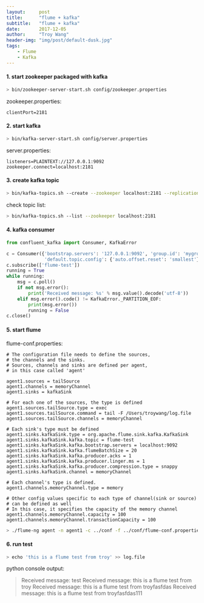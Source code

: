 ```yaml
---
layout:     post
title:      "flume + kafka"
subtitle:   "flume + kafka"
date:       2017-12-05
author:     "Troy Wang"
header-img: "img/post/default-dusk.jpg"
tags:
    - Flume
    - Kafka
---
```


#### 1. start zookeeper packaged with kafka

```bash
> bin/zookeeper-server-start.sh config/zookeeper.properties
```

zookeeper.properties:

```properties
clientPort=2181
```

#### 2. start kafka

```bash
> bin/kafka-server-start.sh config/server.properties
```

server.properties:

```properties
listeners=PLAINTEXT://127.0.0.1:9092
zookeeper.connect=localhost:2181
```

#### 3. create kafka topic

```bash
> bin/kafka-topics.sh --create --zookeeper localhost:2181 --replication-factor 1 --partitions 1 --topic flume-test
```

check topic list:

```bash
> bin/kafka-topics.sh --list --zookeeper localhost:2181
```

#### 4. kafka consumer

```python
from confluent_kafka import Consumer, KafkaError

c = Consumer({'bootstrap.servers': '127.0.0.1:9092', 'group.id': 'mygroup',
              'default.topic.config': {'auto.offset.reset': 'smallest'}})
c.subscribe(['flume-test'])
running = True
while running:
    msg = c.poll()
    if not msg.error():
        print('Received message: %s' % msg.value().decode('utf-8'))
    elif msg.error().code() != KafkaError._PARTITION_EOF:
        print(msg.error())
        running = False
c.close()
```

#### 5. start flume

flume-conf.properties:

```properties
# The configuration file needs to define the sources, 
# the channels and the sinks.
# Sources, channels and sinks are defined per agent, 
# in this case called 'agent'

agent1.sources = tailSource
agent1.channels = memoryChannel
agent1.sinks = kafkaSink

# For each one of the sources, the type is defined
agent1.sources.tailSource.type = exec
agent1.sources.tailSource.command = tail -F /Users/troywang/log.file
agent1.sources.tailSource.channels = memoryChannel

# Each sink's type must be defined
agent1.sinks.kafkaSink.type = org.apache.flume.sink.kafka.KafkaSink
agent1.sinks.kafkaSink.kafka.topic = flume-test
agent1.sinks.kafkaSink.kafka.bootstrap.servers = localhost:9092
agent1.sinks.kafkaSink.kafka.flumeBatchSize = 20
agent1.sinks.kafkaSink.kafka.producer.acks = 1
agent1.sinks.kafkaSink.kafka.producer.linger.ms = 1
agent1.sinks.kafkaSink.kafka.producer.compression.type = snappy
agent1.sinks.kafkaSink.channel = memoryChannel

# Each channel's type is defined.
agent1.channels.memoryChannel.type = memory

# Other config values specific to each type of channel(sink or source)
# can be defined as well
# In this case, it specifies the capacity of the memory channel
agent1.channels.memoryChannel.capacity = 100
agent1.channels.memoryChannel.transactionCapacity = 100
```

```bash
> ./flume-ng agent -n agent1 -c ../conf -f ../conf/flume-conf.properties -Dflume.root.logger=DEBUG,console
```

#### 6. run test

```bash
> echo 'this is a flume test from troy' >> log.file
```
python console output: 
> Received message: test
> Received message: this is a flume test from troy
> Received message: this is a flume test from troyfasfdas
> Received message: this is a flume test from troyfasfdas111
